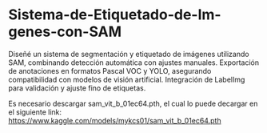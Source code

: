# Sistema-de-Etiquetado-de-Im-genes-con-SAM
Diseñé un sistema de segmentación y etiquetado de imágenes utilizando SAM, combinando detección automática con ajustes manuales. Exportación de anotaciones en formatos Pascal VOC y YOLO, asegurando compatibilidad con modelos de visión artificial. Integración de LabelImg para validación y ajuste fino de etiquetas.

Es necesario descargar sam_vit_b_01ec64.pth, el cual lo puede decargar en el siguiente link: https://www.kaggle.com/models/mykcs01/sam_vit_b_01ec64.pth
